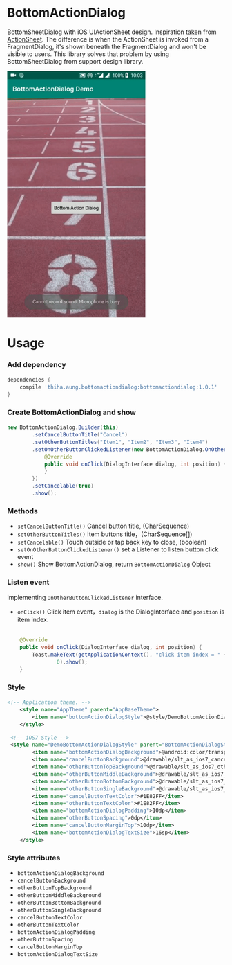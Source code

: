 # BottomActionDialog

BottomSheetDialog with iOS UIActionSheet design. Inspiration taken from [ActionSheet](https://github.com/baoyongzhang/android-ActionSheet). The difference is when the ActionSheet is invoked from a FragmentDialog, it's shown beneath the FragmentDialog and won't be visible to users. This library solves that problem by using BottomSheetDialog from support design library.

<img src="https://raw.githubusercontent.com/aungthiha/BottomActionDialog/master/demo.gif" width="320" alt="Demo Gif"/>

# Usage

### Add dependency

```groovy
dependencies {
    compile 'thiha.aung.bottomactiondialog:bottomactiondialog:1.0.1'
}
```

### Create BottomActionDialog and show

```java
new BottomActionDialog.Builder(this)
        .setCancelButtonTitle("Cancel")
        .setOtherButtonTitles("Item1", "Item2", "Item3", "Item4")
        .setOnOtherButtonClickedListener(new BottomActionDialog.OnOtherButtonClickedListener() {
            @Override
            public void onClick(DialogInterface dialog, int position) {
            }
        })
        .setCancelable(true)
        .show();
```

### Methods

* `setCancelButtonTitle()` Cancel button title, (CharSequence)
* `setOtherButtonTitles()` Item buttons title，(CharSequence[])
* `setCancelable()` Touch outside or tap back key to close, (boolean)
* `setOnOtherButtonClickedListener()` set a Listener to listen button click event
* `show()` Show BottomActionDialog, return `BottomActionDialog` Object

### Listen event

implementing `OnOtherButtonClickedListener` interface.
* `onClick()` Click item event，`dialog` is the DialogInterface and `position` is item index.

```java

	@Override
    public void onClick(DialogInterface dialog, int position) {
    	Toast.makeText(getApplicationContext(), "click item index = " + position,
				0).show();
    }
```

### Style

```xml
<!-- Application theme. -->
    <style name="AppTheme" parent="AppBaseTheme">
        <item name="bottomActionDialogStyle">@style/DemoBottomActionDialogStyle</item>
    </style>
```

```xml
 <!-- iOS7 Style -->
 <style name="DemoBottomActionDialogStyle" parent="BottomActionDialogStyle">
        <item name="bottomActionDialogBackground">@android:color/transparent</item>
        <item name="cancelButtonBackground">@drawable/slt_as_ios7_cancel_bt</item>
        <item name="otherButtonTopBackground">@drawable/slt_as_ios7_other_bt_top</item>
        <item name="otherButtonMiddleBackground">@drawable/slt_as_ios7_other_bt_middle</item>
        <item name="otherButtonBottomBackground">@drawable/slt_as_ios7_other_bt_bottom</item>
        <item name="otherButtonSingleBackground">@drawable/slt_as_ios7_other_bt_single</item>
        <item name="cancelButtonTextColor">#1E82FF</item>
        <item name="otherButtonTextColor">#1E82FF</item>
        <item name="bottomActionDialogPadding">10dp</item>
        <item name="otherButtonSpacing">0dp</item>
        <item name="cancelButtonMarginTop">10dp</item>
        <item name="bottomActionDialogTextSize">16sp</item>
    </style>
```

### Style attributes
* `bottomActionDialogBackground`
* `cancelButtonBackground`
* `otherButtonTopBackground`
* `otherButtonMiddleBackground`
* `otherButtonBottomBackground`
* `otherButtonSingleBackground`
* `cancelButtonTextColor`
* `otherButtonTextColor`
* `bottomActionDialogPadding`
* `otherButtonSpacing`
* `cancelButtonMarginTop`
* `bottomActionDialogTextSize`


